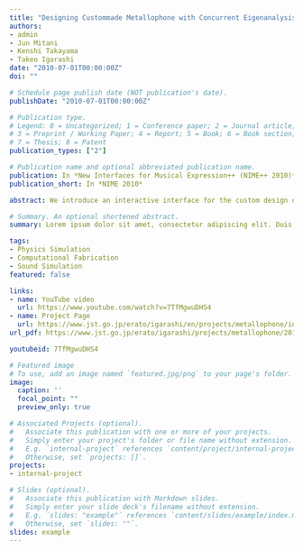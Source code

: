 ```yaml
---
title: "Designing Custommade Metallophone with Concurrent Eigenanalysis"
authors:
- admin
- Jun Mitani
- Kenshi Takayama
- Takeo Igarashi
date: "2010-07-01T00:00:00Z"
doi: ""

# Schedule page publish date (NOT publication's date).
publishDate: "2010-07-01T00:00:00Z"

# Publication type.
# Legend: 0 = Uncategorized; 1 = Conference paper; 2 = Journal article;
# 3 = Preprint / Working Paper; 4 = Report; 5 = Book; 6 = Book section;
# 7 = Thesis; 8 = Patent
publication_types: ["2"]

# Publication name and optional abbreviated publication name.
publication: In *New Interfaces for Musical Expression++ (NIME++ 2010)*
publication_short: In *NIME 2010*

abstract: We introduce an interactive interface for the custom design of metallophones. The shape of each plate must be determined in the design process so that the metallophone will produce the proper tone when struck with a mallet. Unfortunately, the relationship between plate shape and tone is complex, which makes it difficult to design plates with arbitrary shapes. Our system addresses this problem by running a concurrent numerical eigenanalysis during interactive geometry editing. It continuously presents a predicted tone to the user with both visual and audio feedback, thus making it possible to design a plate with any desired shape and tone. We developed this system to demonstrate the effectiveness of integrating real-time finite element method analysis into geometric editing to facilitate the design of custom-made musical instruments. An informal study demonstrated the ability of technically unsophisticated user to apply the system to complex metallophone design.

# Summary. An optional shortened abstract.
summary: Lorem ipsum dolor sit amet, consectetur adipiscing elit. Duis posuere tellus ac convallis placerat. Proin tincidunt magna sed ex sollicitudin condimentum.

tags:
- Physics Simulation
- Computational Fabrication
- Sound Simulation
featured: false

links:
- name: YouTube video
  url: https://www.youtube.com/watch?v=7TfMgwuDHS4
- name: Project Page
  url: https://www.jst.go.jp/erato/igarashi/en/projects/metallophone/index.html
url_pdf: https://www.jst.go.jp/erato/igarashi/projects/metallophone/2010-nime.pdf

youtubeid: 7TfMgwuDHS4

# Featured image
# To use, add an image named `featured.jpg/png` to your page's folder. 
image:
  caption: ''
  focal_point: ""
  preview_only: true

# Associated Projects (optional).
#   Associate this publication with one or more of your projects.
#   Simply enter your project's folder or file name without extension.
#   E.g. `internal-project` references `content/project/internal-project/index.md`.
#   Otherwise, set `projects: []`.
projects:
- internal-project

# Slides (optional).
#   Associate this publication with Markdown slides.
#   Simply enter your slide deck's filename without extension.
#   E.g. `slides: "example"` references `content/slides/example/index.md`.
#   Otherwise, set `slides: ""`.
slides: example
---
```


<!--
{{% alert note %}}
Click the *Cite* button above to demo the feature to enable visitors to import publication metadata into their reference management software.
{{% /alert %}}

{{% alert note %}}
Click the *Slides* button above to demo Academic's Markdown slides feature.
{{% /alert %}}

Supplementary notes can be added here, including [code and math](https://sourcethemes.com/academic/docs/writing-markdown-latex/).
-->
